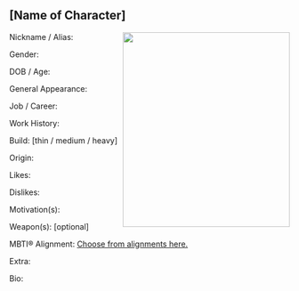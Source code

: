 ## [Name of Character]
<img align="right" width="300" height="350" src="http://www.thesmallbusinesscentre.ca/wp-content/uploads/2017/03/person-icon.png">

Nickname / Alias: 

Gender: 

DOB / Age: 

General Appearance: 

Job / Career: 

Work History: 

Build: [thin / medium / heavy]

Origin:

Likes:

Dislikes:

Motivation(s): 

Weapon(s): [optional]

MBTI® Alignment: [Choose from alignments here.](http://www.personalityperfect.com/16-personality-types/)

Extra: 

Bio: 
